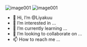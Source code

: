 ![image001](https://user-images.githubusercontent.com/127179737/235433931-b3f2b7b1-547e-42ec-8f8f-cfc982e62c31.jpg)
![image001](https://user-images.githubusercontent.com/127179737/235433992-397d97c5-92e9-4780-bd82-3eba0af751c6.jpg)
- 👋 Hi, I’m @Liyakuu
- 👀 I’m interested in ...
- 🌱 I’m currently learning ...
- 💞️ I’m looking to collaborate on ...
- 📫 How to reach me ...

<!---
Liyakuu/Liyakuu is a ✨ special ✨ repository because its `README.md` (this file) appears on your GitHub profile.
You can click the Preview link to take a look at your changes.
--->
